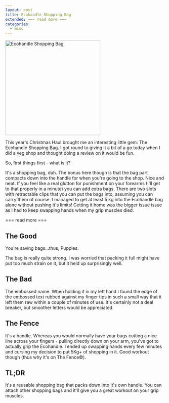 ```yaml
---
layout: post
title: Ecohandle Shopping Bag
extended: === read more ===
categories:
  - misc
---
```

<div class="right photo">
    <img src="https://s3-eu-west-1.amazonaws.com/ghickman/ecohandle.jpg" width="300" title="Ecohandle" alt="Ecohandle Shopping Bag">
</div>

This year's Christmas Haul brought me an interesting little gem: The Ecohandle Shopping Bag. I got round to giving it a bit of a go today when I did a veg shop and thought doing a review on it would be fun.

So, first things first - what is it?

It's a shopping bag, duh. The bonus here though is that the bag part compacts down into the handle for when you're going to the shop. Nice and neat. If you feel like a real glutton for punishment on your forearms (I'll get to that properly in a minute) you can add extra bags. There are two slots with retractable clips that you can put the bags into, assuming you can carry them of course. I managed to get at least 5 kg into the Ecohandle bag alone without pushing it's limits! Getting it home was the bigger issue issue as I had to keep swapping hands when my grip muscles died.

=== read more ===

## The Good

You're saving bags...thus, Puppies.

The bag is really quite strong. I was worried that packing it full might have put too much strain on it, but it held up surprisingly well.

## The Bad

The embossed name. When holding it in my left hand I found the edge of the embossed text rubbed against my finger tips in such a small way that it left them raw within a couple of minutes of use. It's certainly not a deal breaker, but smoother letters would be appreciated.

## The Fence

It's a handle. Whereas you would normally have your bags cutting a nice line across your fingers - pulling directly down on your arm, you've got to actually grip the Ecohandle. I ended up swapping hands every few minutes and cursing my decision to put 5Kg+ of shopping in it. Good workout though (thus why it's on The Fence&copy;).

## TL;DR

It's a reusable shopping bag that packs down into it's own handle. You can attach other shopping bags and it'll give you a great workout on your grip muscles.
